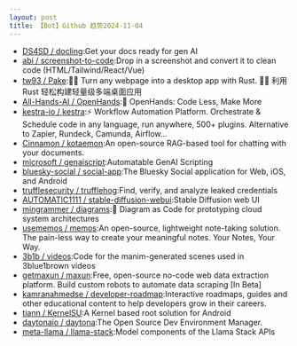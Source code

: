 ```yaml
---
layout: post
title: 【Bot】Github 趋势2024-11-04
---
```


* [DS4SD / docling](https://github.com/DS4SD/docling):Get your docs ready for gen AI
* [abi / screenshot-to-code](https://github.com/abi/screenshot-to-code):Drop in a screenshot and convert it to clean code (HTML/Tailwind/React/Vue)
* [tw93 / Pake](https://github.com/tw93/Pake):🤱🏻 Turn any webpage into a desktop app with Rust. 🤱🏻 利用 Rust 轻松构建轻量级多端桌面应用
* [All-Hands-AI / OpenHands](https://github.com/All-Hands-AI/OpenHands):🙌 OpenHands: Code Less, Make More
* [kestra-io / kestra](https://github.com/kestra-io/kestra):⚡ Workflow Automation Platform. Orchestrate & Schedule code in any language, run anywhere, 500+ plugins. Alternative to Zapier, Rundeck, Camunda, Airflow...
* [Cinnamon / kotaemon](https://github.com/Cinnamon/kotaemon):An open-source RAG-based tool for chatting with your documents.
* [microsoft / genaiscript](https://github.com/microsoft/genaiscript):Automatable GenAI Scripting
* [bluesky-social / social-app](https://github.com/bluesky-social/social-app):The Bluesky Social application for Web, iOS, and Android
* [trufflesecurity / trufflehog](https://github.com/trufflesecurity/trufflehog):Find, verify, and analyze leaked credentials
* [AUTOMATIC1111 / stable-diffusion-webui](https://github.com/AUTOMATIC1111/stable-diffusion-webui):Stable Diffusion web UI
* [mingrammer / diagrams](https://github.com/mingrammer/diagrams):🎨 Diagram as Code for prototyping cloud system architectures
* [usememos / memos](https://github.com/usememos/memos):An open-source, lightweight note-taking solution. The pain-less way to create your meaningful notes. Your Notes, Your Way.
* [3b1b / videos](https://github.com/3b1b/videos):Code for the manim-generated scenes used in 3blue1brown videos
* [getmaxun / maxun](https://github.com/getmaxun/maxun):Free, open-source no-code web data extraction platform. Build custom robots to automate data scraping [In Beta]
* [kamranahmedse / developer-roadmap](https://github.com/kamranahmedse/developer-roadmap):Interactive roadmaps, guides and other educational content to help developers grow in their careers.
* [tiann / KernelSU](https://github.com/tiann/KernelSU):A Kernel based root solution for Android
* [daytonaio / daytona](https://github.com/daytonaio/daytona):The Open Source Dev Environment Manager.
* [meta-llama / llama-stack](https://github.com/meta-llama/llama-stack):Model components of the Llama Stack APIs
